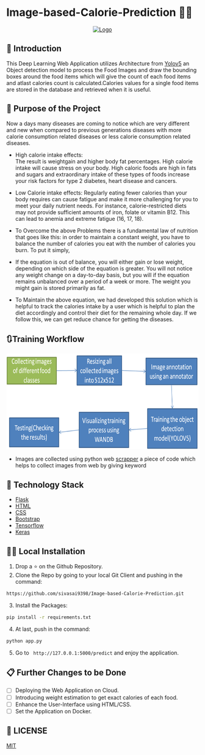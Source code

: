 # Image-based-Calorie-Prediction 🍔😋

<p align="center">
  <a href="https://github.com/sivasai9398/Image-based-Calorie-Prediction">
    <img src="https://static.vecteezy.com/system/resources/previews/005/724/676/original/calorie-calculator-line-icon-count-calories-concept-linear-pictogram-calculate-kcal-for-healthy-nutrition-outline-icon-isolated-illustration-vector.jpg" alt="Logo" width="150" height="150">
  </a>

## 📌 Introduction

This Deep Learning Web Application utilizes Architecture from [Yolov5](https://github.com/ultralytics/yolov5) an Object detection model to process the Food Images and draw the bounding boxes around the food items which will give the count of each food items and atlast calories count is calculated.Calories values for a single food items are stored in the database and retrieved when it is useful.

## 🎯 Purpose of the Project

Now a days many diseases are coming to notice which are very different and new when compared to previous generations diseases with more calorie consumption related diseases or less calorie consumption related diseases. 
* High calorie intake effects:<br/>
The result is weightgain and higher body fat percentages. High calorie intake will cause stress on your body. High caloric foods are high in fats and sugars and extraordinary intake of these types of foods increase your risk factors for type 2 diabetes, heart disease and cancers.
* Low Calorie intake effects:
Regularly eating fewer calories than your body requires can cause fatigue and make it more challenging for you to meet your daily nutrient needs. For instance, calorie-restricted diets may not provide sufficient amounts of iron, folate or vitamin B12. This can lead to anemia and extreme fatigue (16, 17, 18).

 * To Overcome the above Problems there is a fundamental law of nutrition that goes like this: in order to maintain a constant weight, you have to balance the number of calories you eat with the number of calories you burn. To put it simply,


* If the equation is out of balance, you will either gain or lose weight, depending on which side of the equation is greater. You will not notice any weight change on a day-to-day basis, but you will if the equation remains unbalanced over a period of a week or more. The weight you might gain is stored primarily as fat.

* To Maintain the above equation, we had developed this solution which is helpful to track the calories intake by a user which is helpful to plan the diet accordingly and control their diet for the remaining whole day. If we follow this, we can get reduce chance for getting the diseases.

## 🔃Training Workflow
<a href="https://github.com/sivasai9398/Image-based-Calorie-Prediction"><img src="https://github.com/sivasai9398/Image-based-Calorie-Prediction/blob/main/image.png" alt="Logo" width="550" height="250"></a>
  * Images are collected using python web [scrapper](https://github.com/sivasai9398/Image-based-Calorie-Prediction/blob/main/Scrapper.py) a piece of code which helps to collect images from web by giving keyword


## 🏁 Technology Stack

* [Flask](https://github.com/pallets/flask)
* [HTML](https://www.w3.org/TR/html52/)
* [CSS](https://developer.mozilla.org/en-US/docs/Web/CSS)
* [Bootstrap](https://getbootstrap.com/)
* [Tensorflow](https://www.tensorflow.org/)
* [Keras](http://keras.io/)

## 🏃‍♂️ Local Installation

1. Drop a ⭐ on the Github Repository. 
2. Clone the Repo by going to your local Git Client and pushing in the command: 

```sh
https://github.com/sivasai9398/Image-based-Calorie-Prediction.git
```

3. Install the Packages: 
```sh
pip install -r requirements.txt
```

4. At last, push in the command:
```sh
python app.py
```

5. Go to ` http://127.0.0.1:5000/predict` and enjoy the application.

## 📋 Further Changes to be Done

- [ ] Deploying the Web Application on Cloud.
- [ ] Introducing weight estimation to get exact calories of each food.
- [ ] Enhance the User-Interface using HTML/CSS.
- [ ] Set the Application on Docker.

## 📜 LICENSE

[MIT](https://github.com/sivasai9398/Image-based-Calorie-Prediction/blob/main/LICENSE)
